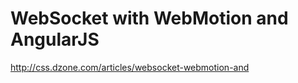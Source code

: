 WebSocket with WebMotion and AngularJS
======================================
http://css.dzone.com/articles/websocket-webmotion-and
